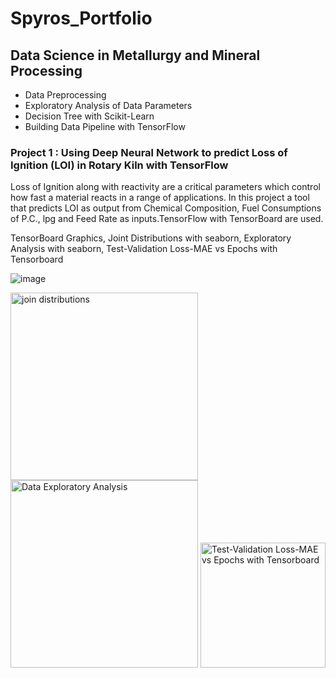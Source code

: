 
# Spyros_Portfolio

## Data Science in Metallurgy and Mineral Processing
* Data Preprocessing
* Exploratory Analysis of Data Parameters
* Decision Tree with Scikit-Learn
* Building Data Pipeline with TensorFlow

### Project 1 : Using Deep Neural Network to predict Loss of Ignition (LOI) in Rotary Kiln with TensorFlow 
  Loss of Ignition along with reactivity are a critical parameters which control how fast a material reacts in a range of applications.
  In this project   a tool that predicts LOI as output  from Chemical Composition, Fuel Consumptions of P.C., lpg and Feed Rate as inputs.TensorFlow with TensorBoard are used.  

TensorBoard Graphics, Joint Distributions with seaborn, Exploratory Analysis with seaborn,  Test-Validation Loss-MAE vs Epochs with Tensorboard   
 
 ![image](https://user-images.githubusercontent.com/56194024/111066076-d6142400-84c5-11eb-8a63-cd99092393b3.png)


<p float="left">
  <img src='https://github.com/spyrgalaz/DNN_RK/blob/main/metallurgy/joint_distributions.png' width=300  title='join distributions'/>
  <img src='https://github.com/spyrgalaz/DNN_RK/blob/main/metallurgy/plot8.png' width=300 title='Data Exploratory Analysis' />
  <img src='https://github.com/spyrgalaz/DNN_RK/blob/main/metallurgy/DNN_RK_LOSS.PNG' width=200 title='Test-Validation Loss-MAE vs Epochs with Tensorboard' /> 
</p>



